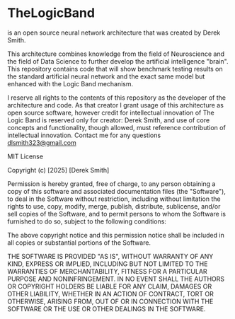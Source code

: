 # TheLogicBand 
is an open source neural network architecture that was created by Derek Smith.

This architecture combines knowledge from the field of Neuroscience and the field of Data Science to further develop the
artificial intelligence "brain". This repository contains code that will show benchmark testing results on the standard
artificial neural network and the exact same model but enhanced with the Logic Band mechanism.

I reserve all rights to the contents of this repository as the developer of the architecture and code. As that creator I
grant usage of this architecture as open source software, however credit for intellectual innovation of The Logic Band is
reserved only for creator: Derek Smith, and use of core concepts and functionality, though allowed, must reference contribution
of intellectual innovation. Contact me for any questions dlsmith323@gmail.com



MIT License

Copyright (c) [2025] [Derek Smith]

Permission is hereby granted, free of charge, to any person obtaining a copy
of this software and associated documentation files (the "Software"), to deal
in the Software without restriction, including without limitation the rights
to use, copy, modify, merge, publish, distribute, sublicense, and/or sell
copies of the Software, and to permit persons to whom the Software is
furnished to do so, subject to the following conditions:

The above copyright notice and this permission notice shall be included in all
copies or substantial portions of the Software.

THE SOFTWARE IS PROVIDED "AS IS", WITHOUT WARRANTY OF ANY KIND, EXPRESS OR
IMPLIED, INCLUDING BUT NOT LIMITED TO THE WARRANTIES OF MERCHANTABILITY,
FITNESS FOR A PARTICULAR PURPOSE AND NONINFRINGEMENT. IN NO EVENT SHALL THE
AUTHORS OR COPYRIGHT HOLDERS BE LIABLE FOR ANY CLAIM, DAMAGES OR OTHER
LIABILITY, WHETHER IN AN ACTION OF CONTRACT, TORT OR OTHERWISE, ARISING FROM,
OUT OF OR IN CONNECTION WITH THE SOFTWARE OR THE USE OR OTHER DEALINGS IN THE
SOFTWARE.
